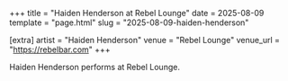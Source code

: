 +++
title = "Haiden Henderson at Rebel Lounge"
date = 2025-08-09
template = "page.html"
slug = "2025-08-09-haiden-henderson"

[extra]
artist = "Haiden Henderson"
venue = "Rebel Lounge"
venue_url = "https://rebelbar.com"
+++

Haiden Henderson performs at Rebel Lounge.
